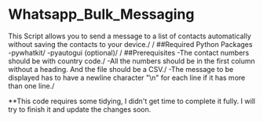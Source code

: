 # Whatsapp_Bulk_Messaging
This Script allows you to send a message to a list of contacts automatically without saving the contacts to your device./
/
##Required Python Packages
-pywhatkit/
-pyautogui (optional)/
/
##Prerequisites
-The contact numbers should be with country code./
-All the numbers should be in the first column without a heading. And the file should be a CSV./
-The message to be displayed has to have a newline character "\n" for each line if it has more than one line./

**This code requires some tidying, I didn't get time to complete it fully. I will try to finish it and update the changes soon. 
